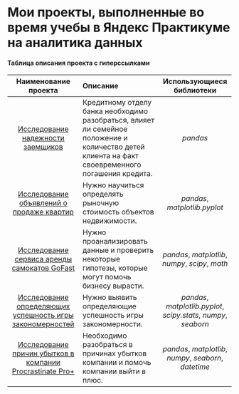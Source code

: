 # Мои проекты, выполненные во время учебы в Яндекс Практикуме на аналитика данных

#### Таблица описания проекта с гиперссылками

| Наименование проекта       | Описание               | Использующиеся библиотеки     |
| :--------------------: | :--------------------- |:---------------------------:|
| [Исследование надежности заемщиков](https://github.com/AnnaStimp/MyProjects_YandexPracticum/tree/main/RUS_version/reliability_of_borrowers)    | Кредитному отделу банка необходимо разобраться, влияет ли семейное положение и количество детей клиента на факт своевременного погашения кредита. | *pandas* |
| [Исследование объявлений о продаже квартир](https://github.com/AnnaStimp/MyProjects_YandexPracticum/tree/main/RUS_version/apartments_for_sale) | Нужно научиться определять рыночную стоимость объектов недвижимости. | *pandas*, *matplotlib.pyplot*
| [Исследование сервиса аренды самокатов GoFast](https://github.com/AnnaStimp/MyProjects_YandexPracticum/tree/main/RUS_version/scooter_rental) | Нужно проанализировать данные и проверить некоторые гипотезы, которые могут помочь бизнесу вырасти. | *pandas*, *matplotlib*, *numpy*, *scipy*, *math*
| [Исследование определяющих успешность игры закономерностей](https://github.com/AnnaStimp/MyProjects_YandexPracticum/tree/main/RUS_version/computer_games) | Нужно выявить определяющие успешность игры закономерности. | *pandas*, *matplotlib.pyplot*, *scipy.stats*, *numpy*, *seaborn*
| [Исследование причин убытков в компании Procrastinate Pro+](https://github.com/AnnaStimp/MyProjects_YandexPracticum/tree/main/RUS_version/failed_advertising_campaign) | Необходимо разобраться в причинах убытков компании и помочь компании выйти в плюс. | *pandas*, *matplotlib*, *numpy*, *seaborn*, *datetime*
